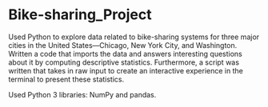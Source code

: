 # Bike-sharing_Project

Used Python to explore data related to bike-sharing systems for three major cities in the 
United States—Chicago, New York City, and Washington. 
Written a code that imports the data and answers interesting questions about it by 
computing descriptive statistics. Furthermore, a script was written that takes in raw input to 
create an interactive experience in the terminal to present these statistics.

Used Python 3 libraries: NumPy and pandas.

